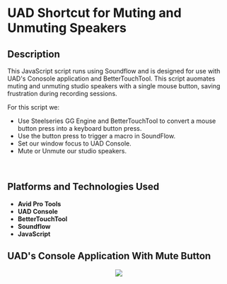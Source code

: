 <h1>UAD Shortcut for Muting and Unmuting Speakers</h1>


<h2>Description</h2>
This JavaScript script runs using Soundflow and is designed for use with UAD's Conosole application and BetterTouchTool. This script auomates muting and unmuting studio speakers with a single mouse button, saving frustration during recording sessions.


<p></p>
For this script we:
<ul>
  <li>Use Steelseries GG Engine and BetterTouchTool to convert a mouse button press into a keyboard button press.</li>
  <li>Use the button press to trigger a macro in SoundFlow.</li>
  <li>Set our window focus to UAD Console.</li>
  <li>Mute or Unmute our studio speakers.</li>

</ul>
<br />


<h2>Platforms and Technologies Used</h2>

- <b>Avid Pro Tools</b> 
- <b>UAD Console</b>
- <b>BetterTouchTool</b>
- <b>Soundflow</b>
- <b>JavaScript</b>


<h2>UAD's Console Application With Mute Button</h2>

<p align="center">
<img src="https://i.imgur.com/u8agWyE.jpeg"/>
<br />




